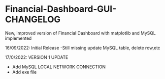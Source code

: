 # Financial-Dashboard-GUI-CHANGELOG
New, improved version of Financial Dashboard with matplotlib and MySQL implemented


16/09/2022: Initial Release
-Still missing update MySQL table, delete row,etc

17/0/2022: VERSION 1 UPDATE
- Add MySQL LOCAL NETWORK CONNECTION
- Add exe file
